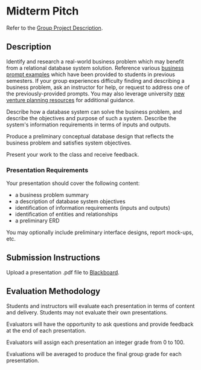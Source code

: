 # Midterm Pitch

Refer to the [Group Project Description](/PROJECT.md).

## Description

Identify and research a real-world business problem which may benefit from a relational database system solution. Reference various [business prompt examples](/resources/group-project/examples) which have been provided to students in previous semesters. If your group experiences difficulty finding and describing a business problem, ask an instructor for help, or request to address one of the previously-provided prompts. You may also leverage university [new venture planning resources](http://newventure.gwu.edu/support-resources) for additional guidance.

Describe how a database system can solve the business problem, and describe the objectives and purpose of such a system. Describe the system's information requirements in terms of inputs and outputs.

Produce a preliminary conceptual database design that reflects the business problem and satisfies system objectives.

Present your work to the class and receive feedback.

### Presentation Requirements

Your presentation should cover the following content:

  + a business problem summary
  + a description of database system objectives
  + identification of information requirements (inputs and outputs)
  + identification of entities and relationships
  + a preliminary ERD

You may optionally include preliminary interface designs, report mock-ups, etc.

## Submission Instructions

Upload a presentation .pdf file to [Blackboard](https://blackboard.gwu.edu/webapps/assignment/uploadAssignment?content_id=_6858158_1&course_id=_260328_1&assign_group_id=&mode=cpview).

## Evaluation Methodology

Students and instructors will evaluate each presentation in terms of content and delivery. Students may not evaluate their own presentations.

Evaluators will have the opportunity to ask questions and provide feedback at the end of each presentation.

Evaluators will assign each presentation an integer grade from 0 to 100.

Evaluations will be averaged to produce the final group grade for each presentation.
